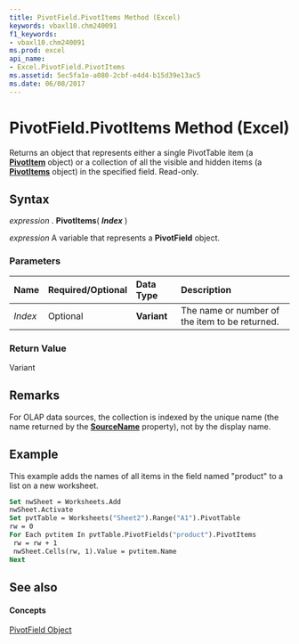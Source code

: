 ```yaml
---
title: PivotField.PivotItems Method (Excel)
keywords: vbaxl10.chm240091
f1_keywords:
- vbaxl10.chm240091
ms.prod: excel
api_name:
- Excel.PivotField.PivotItems
ms.assetid: 5ec5fa1e-a080-2cbf-e4d4-b15d39e13ac5
ms.date: 06/08/2017
---
```



# PivotField.PivotItems Method (Excel)

Returns an object that represents either a single PivotTable item (a  **[PivotItem](pivotitem-object-excel.md)** object) or a collection of all the visible and hidden items (a **[PivotItems](pivotitems-object-excel.md)** object) in the specified field. Read-only.


## Syntax

 _expression_ . **PivotItems**( **_Index_** )

 _expression_ A variable that represents a **PivotField** object.


### Parameters



|**Name**|**Required/Optional**|**Data Type**|**Description**|
|:-----|:-----|:-----|:-----|
| _Index_|Optional| **Variant**|The name or number of the item to be returned.|

### Return Value

Variant


## Remarks

For OLAP data sources, the collection is indexed by the unique name (the name returned by the  **[SourceName](pivotfield-sourcename-property-excel.md)** property), not by the display name.


## Example

This example adds the names of all items in the field named "product" to a list on a new worksheet.


```vb
Set nwSheet = Worksheets.Add 
nwSheet.Activate 
Set pvtTable = Worksheets("Sheet2").Range("A1").PivotTable 
rw = 0 
For Each pvtitem In pvtTable.PivotFields("product").PivotItems 
 rw = rw + 1 
 nwSheet.Cells(rw, 1).Value = pvtitem.Name 
Next
```


## See also


#### Concepts


[PivotField Object](pivotfield-object-excel.md)

